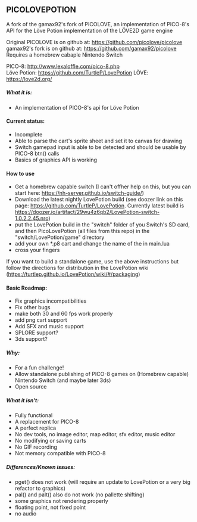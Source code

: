 PICOLOVEPOTION
--------

A fork of the gamax92's fork of PICOLOVE, an implementation of PICO-8's API for the Löve Potion implementation of the LÖVE2D game engine

Original PICOLOVE is on github at: https://github.com/picolove/picolove  
gamax92's fork is on github at: https://github.com/gamax92/picolove  
Requires a homebrew cabaple Nintendo Switch

PICO-8: http://www.lexaloffle.com/pico-8.php  
Löve Potion: https://github.com/TurtleP/LovePotion
LÖVE: https://love2d.org/

##### What it is:

 * An implementation of PICO-8's api for Löve Potion

#### Current status:

 * Incomplete
 * Able to parse the cart's sprite sheet and set it to canvas for drawing
 * Switch gamepad input is able to be detected and should be usable by PICO-8 btn() calls
 * Basics of graphics API is working

#### How to use
 * Get a homebrew capable switch (I can't offher help on this, but you can start here: https://nh-server.github.io/switch-guide/)
 * Download the latest nightly LovePotion build (see doozer link on this page: https://github.com/TurtleP/LovePotion. Currently latest build is https://doozer.io/artifact/29wu4z6qb2/LovePotion-switch-1.0.2.2.45.nro)
 * put the LovePotion build in the "switch" folder of you Switch's SD card, and then PicoLovePotion (all files from this repo) in the "switch/LovePotion/game" directory
 * add your own *.p8 cart and change the name of the in main.lua
 * cross your fingers

 If you want to build a standalone game, use the above instructions but follow the directions for distribution in the LovePotion wiki (https://turtlep.github.io/LovePotion/wiki/#/packaging)

#### Basic Roadmap:

 * Fix graphics incompatibilities
 * Fix other bugs
 * make both 30 and 60 fps work properly
 * add png cart support
 * Add SFX and music support
 * SPLORE support?
 * 3ds support?

##### Why:

 * For a fun challenge!
 * Allow standalone publishing of PICO-8 games on (Homebrew capable) Nintendo Switch (and maybe later 3ds)
 * Open source

##### What it isn't:

 * Fully functional
 * A replacement for PICO-8
 * A perfect replica
 * No dev tools, no image editor, map editor, sfx editor, music editor
 * No modifying or saving carts
 * No GIF recording
 * Not memory compatible with PICO-8

##### Differences/Known issues:

 * pget() does not work (will require an update to LovePotion or a very big refactor to graphics)
 * pal() and palt() also do not work (no pallette shifting)
 * some graphics not rendering properly
 * floating point, not fixed point
 * no audio
